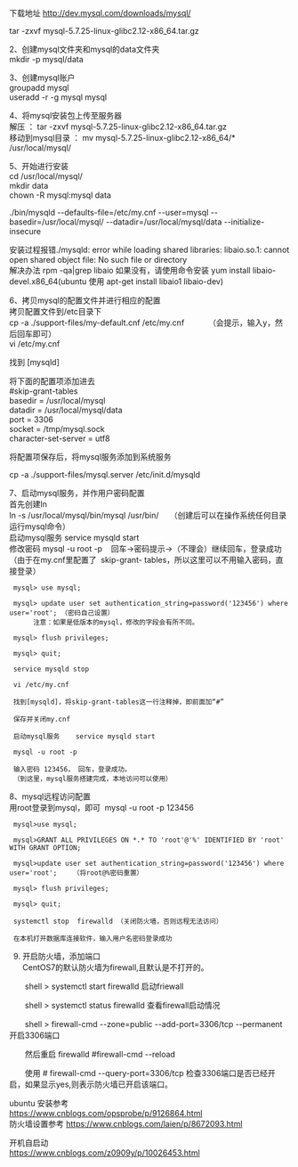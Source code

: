下载地址  http://dev.mysql.com/downloads/mysql/  

tar -zxvf mysql-5.7.25-linux-glibc2.12-x86_64.tar.gz  

2、创建mysql文件夹和mysql的data文件夹  
mkdir -p mysql/data  

3、创建mysql账户  
  groupadd mysql  
  useradd -r -g mysql mysql  

4、将mysql安装包上传至服务器  
 解压 ： tar -zxvf mysql-5.7.25-linux-glibc2.12-x86_64.tar.gz  
 移动到mysql目录  ： mv mysql-5.7.25-linux-glibc2.12-x86_64/*  /usr/local/mysql/  

5、开始进行安装  
cd /usr/local/mysql/  
mkdir data  
chown -R mysql:mysql data  

./bin/mysqld --defaults-file=/etc/my.cnf --user=mysql --basedir=/usr/local/mysql/ --datadir=/usr/local/mysql/data  --initialize-insecure

安装过程报错./mysqld: error while loading shared libraries: libaio.so.1: cannot open shared object file: No such file or directory  
解决办法 rpm -qa|grep libaio    如果没有，请使用命令安装 yum install  libaio-devel.x86_64(ubuntu 使用  apt-get install libaio1 libaio-dev)  

6、拷贝mysql的配置文件并进行相应的配置  
  拷贝配置文件到/etc目录下  
  cp -a ./support-files/my-default.cnf /etc/my.cnf           （会提示，输入y，然后回车即可）  
  vi /etc/my.cnf  

  找到 [mysqld]  

  将下面的配置项添加进去  
  #skip-grant-tables  
  basedir = /usr/local/mysql  
  datadir = /usr/local/mysql/data  
  port = 3306  
  socket = /tmp/mysql.sock  
  character-set-server = utf8  

  将配置项保存后，将mysql服务添加到系统服务  

  cp -a ./support-files/mysql.server /etc/init.d/mysqld  

7、启动mysql服务，并作用户密码配置  
    首先创建ln  
     ln -s /usr/local/mysql/bin/mysql /usr/bin/     （创建后可以在操作系统任何目录运行mysql命令）  
     启动mysql服务    service mysqld start  
     修改密码 mysql -u root -p    回车->密码提示->（不理会）继续回车，登录成功（由于在my.cnf里配置了  skip-grant- tables，所以这里可以不用输入密码，直接登录）  

     mysql> use mysql;  

     mysql> update user set authentication_string=password('123456') where user='root'; （密码自己设置）  
          注意：如果是低版本的mysql，修改的字段会有所不同。  

     mysql> flush privileges;   

     mysql> quit;

     service mysqld stop
     
     vi /etc/my.cnf
     
     找到[mysqld]，将skip-grant-tables这一行注释掉，即前面加“#”
     
     保存并关闭my.cnf
     
     启动mysql服务    service mysqld start
     
     mysql -u root -p 
     
     输入密码 123456， 回车，登录成功。
     （到这里，mysql服务搭建完成，本地访问可以使用）

8、mysql远程访问配置  
      用root登录到mysql，即可  mysql -u root -p 123456  

     mysql>use mysql;

     mysql>GRANT ALL PRIVILEGES ON *.* TO 'root'@'%' IDENTIFIED BY 'root' WITH GRANT OPTION;  

     mysql>update user set authentication_string=password('123456') where user='root';    （将root@%密码重置） 

     mysql> flush privileges; 

     mysql> quit;

     systemctl stop  firewalld （关闭防火墙，否则远程无法访问）

     在本机打开数据库连接软件，输入用户名密码登录成功

9. 开启防火墙，添加端口  
    CentOS7的默认防火墙为firewall,且默认是不打开的。  

　　shell > systemctl start firewalld 启动friewall

　　shell > systemctl status firewalld 查看firewall启动情况

　　shell > firewall-cmd --zone=public --add-port=3306/tcp --permanent 开启3306端口

　　然后重启 firewalld  #firewall-cmd --reload

　　使用 # firewall-cmd --query-port=3306/tcp 检查3306端口是否已经开启，如果显示yes,则表示防火墙已开启该端口。
  
  ubuntu 安装参考  
  https://www.cnblogs.com/opsprobe/p/9126864.html  
  防火墙设置参考  https://www.cnblogs.com/laien/p/8672093.html  
  
  开机自启动  
  https://www.cnblogs.com/z0909y/p/10026453.html  
  

